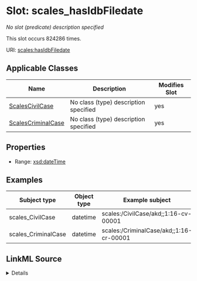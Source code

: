 

# Slot: scales_hasIdbFiledate


_No slot (predicate) description specified_






This slot occurs 824286 times.


URI: [scales:hasIdbFiledate](http://schemas.scales-okn.org/rdf/scales#hasIdbFiledate)



<!-- no inheritance hierarchy -->





## Applicable Classes

| Name | Description | Modifies Slot |
| --- | --- | --- |
| [ScalesCivilCase](../classes/ScalesCivilCase.md) | No class (type) description specified |  yes  |
| [ScalesCriminalCase](../classes/ScalesCriminalCase.md) | No class (type) description specified |  yes  |







## Properties

* Range: [xsd:dateTime](http://www.w3.org/2001/XMLSchema#dateTime)






## Examples

| Subject type | Object type | Example subject | Example object | Occurrences |
| --- | --- | --- | --- | --- |
| scales_CivilCase | datetime | scales:/CivilCase/akd;;1:16-cv-00001 | 2016-01-04T00:00:00 | 702501 |
| scales_CriminalCase | datetime | scales:/CriminalCase/akd;;1:16-cr-00001 | 2016-02-03T00:00:00 | 121785 |




## LinkML Source

<details>

```yaml
name: scales_hasIdbFiledate
annotations:
  count:
    tag: count
    value: 824286
description: No slot (predicate) description specified
examples:
- object:
    example_object: '2016-01-04T00:00:00'
    example_object_type: datetime
    example_predicate: scales:hasIdbFiledate
    example_subject: scales:/CivilCase/akd;;1:16-cv-00001
    example_subject_type: scales_CivilCase
- object:
    example_object: '2016-02-03T00:00:00'
    example_object_type: datetime
    example_predicate: scales:hasIdbFiledate
    example_subject: scales:/CriminalCase/akd;;1:16-cr-00001
    example_subject_type: scales_CriminalCase
from_schema: scales-kg
rank: 1000
slot_uri: scales:hasIdbFiledate
alias: scales_hasIdbFiledate
domain_of:
- scales_CivilCase
- scales_CriminalCase
range: datetime

```
</details>